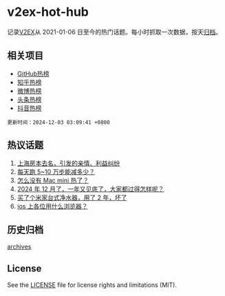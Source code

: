 # v2ex-hot-hub

 记录[V2EX](https://www.v2ex.com/)从 2021-01-06 日至今的热门话题。每小时抓取一次数据，按天[归档](archives)。
 
 ## 相关项目

- [GitHub热榜](https://github.com/lonnyzhang423/github-hot-hub)
- [知乎热榜](https://github.com/lonnyzhang423/zhihu-hot-hub)
- [微博热榜](https://github.com/lonnyzhang423/weibo-hot-hub)
- [头条热榜](https://github.com/lonnyzhang423/toutiao-hot-hub)
- [抖音热榜](https://github.com/lonnyzhang423/douyin-hot-hub)


 `更新时间：2024-12-03 03:09:41 +0800`

## 热议话题

1. [上海房本去名，引发的亲情、利益纠纷](https://www.v2ex.com/t/1094261)
1. [每天跑 5~10 万步能减多少？](https://www.v2ex.com/t/1094331)
1. [怎么没有 Mac mini 热了？](https://www.v2ex.com/t/1094280)
1. [2024 年 12 月了，一年又见底了，大家都过得怎样呢？](https://www.v2ex.com/t/1094197)
1. [买了个米家台式净水器，用了 2 年，坏了](https://www.v2ex.com/t/1094199)
1. [ios 上各位用什么浏览器？](https://www.v2ex.com/t/1094201)

## 历史归档

[archives](archives)

## License

See the [LICENSE](LICENSE) file for license rights and limitations (MIT).
